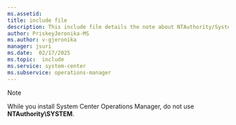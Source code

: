 ```yaml
---
ms.assetid:
title: include file
description: This include file details the note about NTAuthority/System during Operations Manager Installation
author: PriskeyJeronika-MS
ms.author: v-gjeronika
manager: jsuri
ms.date:  02/17/2025
ms.topic:  include
ms.service: system-center
ms.subservice: operations-manager
---
```


>[!NOTE]
> While you install System Center Operations Manager, do not use **NTAuthority\SYSTEM**.
